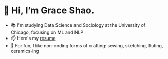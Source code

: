 # 👋 Hi, I’m Grace Shao.
- 📚 I'm studying Data Science and Sociology at the University of Chicago, focusing on ML and NLP
- 📫 Here's my [resume](https://drive.google.com/file/d/1s6pBq5Asc7NU1MnlMI3Kn1iwaSpHi6Nz/view?usp=sharing)
- 🧵 For fun, I like non-coding forms of crafting: sewing, sketching, fluting, ceramics-ing

<!---
graceshaoy/graceshaoy is a ✨ special ✨ repository because its `README.md` (this file) appears on your GitHub profile.
You can click the Preview link to take a look at your changes.
--->
